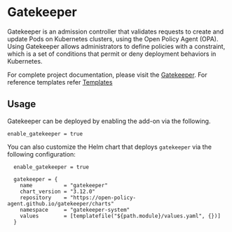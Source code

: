 # Gatekeeper

Gatekeeper is an admission controller that validates requests to create and update Pods on Kubernetes clusters, using the Open Policy Agent (OPA). Using Gatekeeper allows administrators to define policies with a constraint, which is a set of conditions that permit or deny deployment behaviors in Kubernetes.

For complete project documentation, please visit the [Gatekeeper](https://open-policy-agent.github.io/gatekeeper/website/docs/).
For reference templates refer [Templates](https://github.com/open-policy-agent/gatekeeper/tree/master/charts/gatekeeper/templates)

## Usage

Gatekeeper can be deployed by enabling the add-on via the following.

```hcl
enable_gatekeeper = true
```

You can also customize the Helm chart that deploys `gatekeeper` via the following configuration:

```hcl
  enable_gatekeeper = true

  gatekeeper = {
    name          = "gatekeeper"
    chart_version = "3.12.0"
    repository    = "https://open-policy-agent.github.io/gatekeeper/charts"
    namespace     = "gatekeeper-system"
    values        = [templatefile("${path.module}/values.yaml", {})]
  }
```
